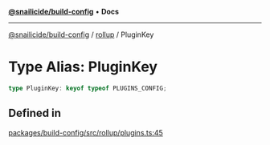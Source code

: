 [**@snailicide/build-config**](../../README.md) • **Docs**

---

[@snailicide/build-config](../../README.md) / [rollup](../README.md) / PluginKey

# Type Alias: PluginKey

```ts
type PluginKey: keyof typeof PLUGINS_CONFIG;
```

## Defined in

[packages/build-config/src/rollup/plugins.ts:45](https://github.com/gbtunney/snailicide-monorepo/blob/000ebd5e5e0a4dc99abffd69e23184713d3a934a/packages/build-config/src/rollup/plugins.ts#L45)
